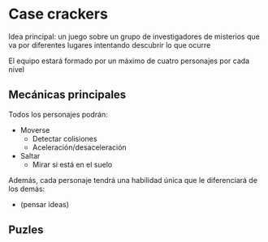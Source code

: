 # Case crackers
Idea principal: un juego sobre un grupo de investigadores de misterios que va por diferentes lugares intentando descubrir lo que ocurre

El equipo estará formado por un máximo de cuatro personajes por cada nivel

## Mecánicas principales
Todos los personajes podrán:
- Moverse
  - Detectar colisiones
  - Aceleración/desaceleración
- Saltar
  - Mirar si está en el suelo

Además, cada personaje tendrá una habilidad única que le diferenciará de los demás:
- (pensar ideas)

## Puzles